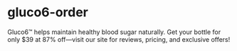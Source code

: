 # gluco6-order
Gluco6™ helps maintain healthy blood sugar naturally. Get your bottle for only $39 at 87% off—visit our site for reviews, pricing, and exclusive offers!
